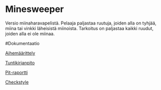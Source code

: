 # Minesweeper

Versio miinaharavapelistä. Pelaaja paljastaa ruutuja, joiden alla on tyhjää, miina tai vinkki läheisistä miinoista. Tarkoitus on paljastaa kaikki ruudut, joiden alla ei ole miinaa.

#Dokumentaatio

[Aihemäärittely](https://htmlpreview.github.io/?https://github.com/PetuV/Minesweeper/blob/master/Dokumentaatio/Aihemaarittely.md)

[Tuntikirjanpito](https://htmlpreview.github.io/?https://github.com/PetuV/Minesweeper/blob/master/Dokumentaatio/Tuntikirjanpito.md)

[Pit-raportti](https://htmlpreview.github.io/?https://github.com/PetuV/Minesweeper/blob/master/Dokumentaatio/Pit/index.html)

[Checkstyle](https://htmlpreview.github.io/?https://github.com/PetuV/Minesweeper/blob/master/Dokumentaatio/site/checkstyle.html)

